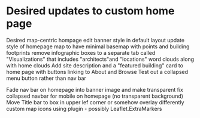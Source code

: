 # Desired updates to custom home page
Desired map-centric hompage
edit banner style in default layout
update style of homepage map to have minimal basemap with points and building footprints
remove infographic boxes to a separate tab called "Visualizations" that includes "architects"and "locations" word clouds along with home clouds
Add site description and a "featured building" card to home page with buttons linking to About and Browse
Test out a collapsed menu button rather than nav bar

Fade nav bar on homepage into banner image and make transparent
fix collapsed navbar for mobile on homepage (no transparent background)
Move Title bar to box in upper lef corner or somehow overlay differently
custom map icons using plugin - possibly Leaflet.ExtraMarkers
